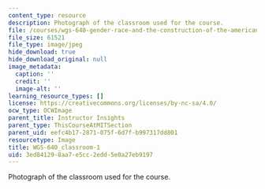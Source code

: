 ```yaml
---
content_type: resource
description: Photograph of the classroom used for the course.
file: /courses/wgs-640-gender-race-and-the-construction-of-the-american-west-fall-2014/3ed841298aa7e5cc2edd5e0a27eb9197_WGS-640_classroom-1.jpg
file_size: 61521
file_type: image/jpeg
hide_download: true
hide_download_original: null
image_metadata:
  caption: ''
  credit: ''
  image-alt: ''
learning_resource_types: []
license: https://creativecommons.org/licenses/by-nc-sa/4.0/
ocw_type: OCWImage
parent_title: Instructor Insights
parent_type: ThisCourseAtMITSection
parent_uid: eefc4b17-2871-075f-6d7f-b997317dd801
resourcetype: Image
title: WGS-640_classroom-1
uid: 3ed84129-8aa7-e5cc-2edd-5e0a27eb9197
---
```

Photograph of the classroom used for the course.